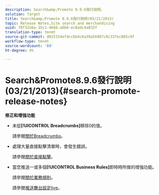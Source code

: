 ```yaml
---
description: Search&amp;Promote 8.9.6發行說明。
solution: Target
title: Search&amp;Promote 8.9.6發行說明(03/21/2013)
topic: Release Notes,Site search and merchandising
uuid: f0f32eba-35c1-4666-a0b8-ec8adc4a832f
translation-type: tm+mt
source-git-commit: d015154efdccbb4c6a39a56907c0c337ec065c9f
workflow-type: tm+mt
source-wordcount: '69'
ht-degree: 4%

---
```



# Search&amp;Promote8.9.6發行說明(03/21/2013){#search-promote-release-notes}

**修正和增強功能**

* 未從&#x200B;**[!UICONTROL Breadcrumbs]**&#x200B;移除0的值。

   請參閱[關於Breadcrumbs](../c-about-design-menu/c-about-breadcrumbs.md#concept_FB8A943C594A4A1593B118141DA61F03)。

* 處理大量直接點擊清單時，會發生錯誤。

   請參閱[關於直接點擊](../c-about-rules-menu/c-about-direct-hits.md#concept_C5EE074A19FD4D5B8DD21DB575E35565)。

* 當您推送一或多個&#x200B;**[!UICONTROL Business Rules]**&#x200B;即時時所做的增強功能。

   請參閱[關於業務規則](../c-about-rules-menu/c-about-business-rules.md#concept_2A93D76216754D3D8412CDEA00BD26BD)。

   請參閱[推送舞台設定live](../c-about-staging.md#task_44306783B4C0408AAA58B471DAF2D9A4)。

